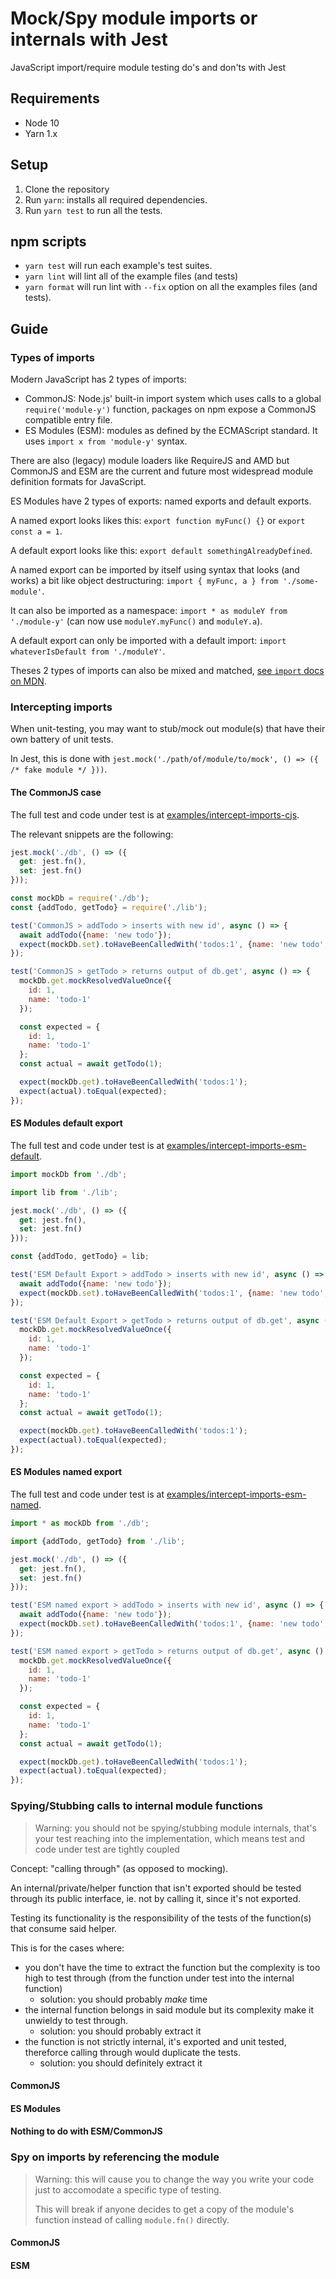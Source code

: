 # Mock/Spy module imports or internals with Jest

JavaScript import/require module testing do's and don'ts with Jest

## Requirements

- Node 10
- Yarn 1.x

## Setup

1. Clone the repository
2. Run `yarn`: installs all required dependencies.
4. Run `yarn test` to run all the tests.

## npm scripts

- `yarn test` will run each example's test suites.
- `yarn lint` will lint all of the example files (and tests)
- `yarn format` will run lint with `--fix` option on all the examples files (and tests).

## Guide

### Types of imports

Modern JavaScript has 2 types of imports:

- CommonJS: Node.js' built-in import system which uses calls to a global `require('module-y')` function, packages on npm expose a CommonJS compatible entry file.
- ES Modules (ESM): modules as defined by the ECMAScript standard. It uses `import x from 'module-y'` syntax.

There are also (legacy) module loaders like RequireJS and AMD but CommonJS and ESM are the current and future most widespread module definition formats for JavaScript.

ES Modules have 2 types of exports: named exports and default exports.

A named export looks likes this: `export function myFunc() {}` or `export const a = 1`.

A default export looks like this: `export default somethingAlreadyDefined`.

A named export can be imported by itself using syntax that looks (and works) a bit like object destructuring: `import { myFunc, a } from './some-module'`.

It can also be imported as a namespace: `import * as moduleY from './module-y'` (can now use `moduleY.myFunc()` and `moduleY.a`).

A default export can only be imported with a default import: `import whateverIsDefault from './moduleY'`.

Theses 2 types of imports can also be mixed and matched, [see `import` docs on MDN](https://developer.mozilla.org/en-US/docs/Web/JavaScript/Reference/Statements/import).

### Intercepting imports

When unit-testing, you may want to stub/mock out module(s) that have their own battery of unit tests.

In Jest, this is done with `jest.mock('./path/of/module/to/mock', () => ({ /* fake module */ }))`.

#### The CommonJS case

The full test and code under test is at [examples/intercept-imports-cjs](./examples/intercept-imports-cjs).

The relevant snippets are the following:
```js
jest.mock('./db', () => ({
  get: jest.fn(),
  set: jest.fn()
}));

const mockDb = require('./db');
const {addTodo, getTodo} = require('./lib');

test('CommonJS > addTodo > inserts with new id', async () => {
  await addTodo({name: 'new todo'});
  expect(mockDb.set).toHaveBeenCalledWith('todos:1', {name: 'new todo', id: 1});
});

test('CommonJS > getTodo > returns output of db.get', async () => {
  mockDb.get.mockResolvedValueOnce({
    id: 1,
    name: 'todo-1'
  });

  const expected = {
    id: 1,
    name: 'todo-1'
  };
  const actual = await getTodo(1);

  expect(mockDb.get).toHaveBeenCalledWith('todos:1');
  expect(actual).toEqual(expected);
});
```

#### ES Modules default export

The full test and code under test is at [examples/intercept-imports-esm-default](./examples/intercept-imports-esm-default).

```js
import mockDb from './db';

import lib from './lib';

jest.mock('./db', () => ({
  get: jest.fn(),
  set: jest.fn()
}));

const {addTodo, getTodo} = lib;

test('ESM Default Export > addTodo > inserts with new id', async () => {
  await addTodo({name: 'new todo'});
  expect(mockDb.set).toHaveBeenCalledWith('todos:1', {name: 'new todo', id: 1});
});

test('ESM Default Export > getTodo > returns output of db.get', async () => {
  mockDb.get.mockResolvedValueOnce({
    id: 1,
    name: 'todo-1'
  });

  const expected = {
    id: 1,
    name: 'todo-1'
  };
  const actual = await getTodo(1);

  expect(mockDb.get).toHaveBeenCalledWith('todos:1');
  expect(actual).toEqual(expected);
});
```

#### ES Modules named export

The full test and code under test is at [examples/intercept-imports-esm-named](./examples/intercept-imports-esm-named).

```js
import * as mockDb from './db';

import {addTodo, getTodo} from './lib';

jest.mock('./db', () => ({
  get: jest.fn(),
  set: jest.fn()
}));

test('ESM named export > addTodo > inserts with new id', async () => {
  await addTodo({name: 'new todo'});
  expect(mockDb.set).toHaveBeenCalledWith('todos:1', {name: 'new todo', id: 1});
});

test('ESM named export > getTodo > returns output of db.get', async () => {
  mockDb.get.mockResolvedValueOnce({
    id: 1,
    name: 'todo-1'
  });

  const expected = {
    id: 1,
    name: 'todo-1'
  };
  const actual = await getTodo(1);

  expect(mockDb.get).toHaveBeenCalledWith('todos:1');
  expect(actual).toEqual(expected);
});
```

### Spying/Stubbing calls to internal module functions

> Warning: you should not be spying/stubbing module internals, that's your test reaching into the implementation, which means test and code under test are tightly coupled

Concept: "calling through" (as opposed to mocking).

An internal/private/helper function that isn't exported should be tested through its public interface, ie. not by calling it, since it's not exported.

Testing its functionality is the responsibility of the tests of the function(s) that consume said helper.

This is for the cases where:

- you don't have the time to extract the function but the complexity is too high to test through (from the function under test into the internal function)
  - solution: you should probably _make_ time
- the internal function belongs in said module but its complexity make it unwieldy to test through.
  - solution: you should probably extract it
- the function is not strictly internal, it's exported and unit tested, thereforce calling through would duplicate the tests.
  - solution: you should definitely extract it

#### CommonJS

#### ES Modules

#### Nothing to do with ESM/CommonJS

### Spy on imports by referencing the module

> Warning: this will cause you to change the way you write your code just to accomodate a specific type of testing.
>
> This will break if anyone decides to get a copy of the module's function instead of calling `module.fn()` directly.

#### CommonJS

#### ESM


